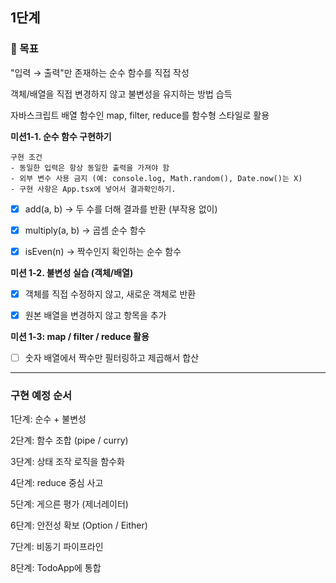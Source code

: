 ## 1단계

### 🎯 목표

"입력 → 출력"만 존재하는 순수 함수를 직접 작성

객체/배열을 직접 변경하지 않고 불변성을 유지하는 방법 습득

자바스크립트 배열 함수인 map, filter, reduce를 함수형 스타일로 활용

**미션1-1. 순수 함수 구현하기**

```
구현 조건
- 동일한 입력은 항상 동일한 출력을 가져야 함
- 외부 변수 사용 금지 (예: console.log, Math.random(), Date.now()는 X)
- 구현 사항은 App.tsx에 넣어서 결과확인하기.
```

- [x] add(a, b) → 두 수를 더해 결과를 반환 (부작용 없이)

- [x] multiply(a, b) → 곱셈 순수 함수

- [x] isEven(n) → 짝수인지 확인하는 순수 함수

**미션 1-2. 불변성 실습 (객체/배열)**

- [x] 객체를 직접 수정하지 않고, 새로운 객체로 반환

- [x] 원본 배열을 변경하지 않고 항목을 추가

**미션 1-3: map / filter / reduce 활용**

- [ ] 숫자 배열에서 짝수만 필터링하고 제곱해서 합산

---

### 구현 예정 순서

1단계: 순수 + 불변성

2단계: 함수 조합 (pipe / curry)

3단계: 상태 조작 로직을 함수화

4단계: reduce 중심 사고

5단계: 게으른 평가 (제너레이터)

6단계: 안전성 확보 (Option / Either)

7단계: 비동기 파이프라인

8단계: TodoApp에 통합
